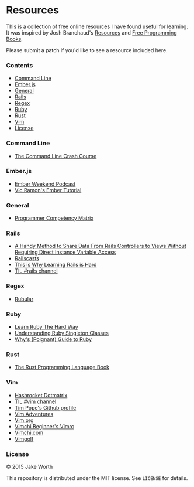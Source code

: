# Resources

This is a collection of free online resources I have found useful for learning. It was inspired by Josh Branchaud's [Resources](https://github.com/jbranchaud/resources) and [Free Programming Books](https://github.com/vhf/free-programming-books).

Please submit a patch if you'd like to see a resource included here.

### Contents

- [Command Line](#command-line)
- [Ember.js](#emberjs)
- [General](#general)
- [Rails](#rails)
- [Regex](#regex)
- [Ruby](#ruby)
- [Rust](#rust)
- [Vim](#vim)
- [License](#license)

### Command Line

- [The Command Line Crash Course](http://cli.learncodethehardway.org/)

### Ember.js

- [Ember Weekend Podcast](https://emberweekend.com/episodes)
- [Vic Ramon's Ember Tutorial](http://ember.vicramon.com/)

### General

- [Programmer Competency Matrix](http://sijinjoseph.com/programmer-competency-matrix/)

### Rails

- [A Handy Method to Share Data From Rails Controllers to Views Without Requiring Direct Instance Variable Access](http://jerodsanto.net/2012/12/a-handy-method-to-share-data-from-rails-controllers-to-views-without-requiring-direct-instance-variable-access/)
- [Railscasts](http://railscasts.com/)
- [This is Why Learning Rails is Hard](https://www.codefellows.org/blog/this-is-why-learning-rails-is-hard)
- [TIL #rails channel](http://til.hashrocket.com/rails)

### Regex

- [Rubular](http://rubular.com/)

### Ruby

- [Learn Ruby The Hard Way](http://learnrubythehardway.org/)
- [Understanding Ruby Singleton Classes](http://www.devalot.com/articles/2008/09/ruby-singleton)
- [Why's (Poignant) Guide to Ruby](http://mislav.uniqpath.com/poignant-guide/)

### Rust

- [The Rust Programming Language Book](https://doc.rust-lang.org/stable/book/)

### Vim

- [Hashrocket Dotmatrix](http://github.com/hashrocket/dotmatrix)
- [TIL #vim channel](http://til.hashrocket.com/vim)
- [Tim Pope's Github profile](http://github.com/tpope)
- [Vim Adventures](http://vim-adventures.com)
- [Vim.org](http://www.vim.org)
- [Vimchi Beginner's Vimrc](http://vimchi.com/beginners-vimrc.txt)
- [Vimchi.com](http://github.com/jonallured/vimchi.com)
- [Vimgolf](http://vimgolf.com)


### License

&copy; 2015 Jake Worth

This repository is distributed under the MIT license. See `LICENSE` for
details.
